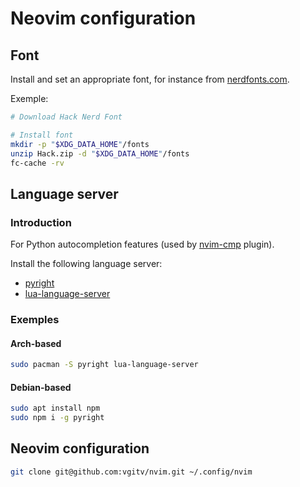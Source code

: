 # Neovim configuration

## Font

Install and set an appropriate font, for instance from
[nerdfonts.com](https://www.nerdfonts.com/).

Exemple:

```bash
# Download Hack Nerd Font

# Install font
mkdir -p "$XDG_DATA_HOME"/fonts
unzip Hack.zip -d "$XDG_DATA_HOME"/fonts
fc-cache -rv
```


## Language server

### Introduction

For Python autocompletion features (used by
[nvim-cmp](https://github.com/hrsh7th/nvim-cmp) plugin).

Install the following language server:

* [pyright](https://github.com/microsoft/pyright)
* [lua-language-server](https://luals.github.io/#neovim-install)

### Exemples

#### Arch-based

```bash
sudo pacman -S pyright lua-language-server
```


#### Debian-based

```bash
sudo apt install npm
sudo npm i -g pyright
```


## Neovim configuration

```bash
git clone git@github.com:vgitv/nvim.git ~/.config/nvim
```
